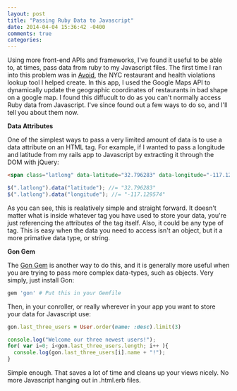 ```yaml
---
layout: post
title: "Passing Ruby Data to Javascript"
date: 2014-04-04 15:36:42 -0400
comments: true
categories: 
---
```

Using more front-end APIs and frameworks, I've found it useful to be able to, at times, pass data from ruby to my
Javascript files.  The first time I ran into this problem was in <a href="http://avoid.caguthrie.com">Avoid</a>, the
NYC restaurant and health violations lookup tool I helped create.  In this app, I used the Google Maps API to
dynamically update the geographic coordinates of restaurants in bad shape on a google map.  I found this diffucult to
do as you can't normally access Ruby data from Javascript.  I've since found out a few ways to do so, and I'll tell you
about them now.

<strong>Data Attributes</strong>

One of the simplest ways to pass a very limited amount of data is to use a data attribute on an HTML tag.  For example, 
if I wanted to pass a longitude and latitude from my rails app to Javascript by extracting it through the DOM with
jQuery:

```html index.html.erb
<span class="latlong" data-latitude="32.796283" data-longitude="-117.129574">Something that doesn't matter</span>
```
```javascript coords.js
$(".latlong").data("latitude"); //= "32.796283"
$(".latlong").data("longitude"); //= "-117.129574"
```
As you can see, this is realatively simple and straight forward.  It doesn't matter what is inside whatever
tag you have used to store your data, you're just referencing the attributes of the tag itself.  Also, it could be
any type of tag.  This is easy when the data you need to access isn't an object, but it a more primative data type, 
or string.

<strong>Gon Gem</strong>

The <a href="https://github.com/gazay/gon">Gon Gem</a> is another way to do this, and it is generally more useful
when you are trying to pass more complex data-types, such as objects.  Very simply, just install Gon:
```ruby Gemfile.rb
gem 'gon' # Put this in your Gemfile
```
Then, in your conroller, or really wherever in your app you want to store your data for Javascript use:
```ruby Users_Controller.rb
gon.last_three_users = User.order(name: :desc).limit(3)
```
```javascript users.js
console.log("Welcome our three newest users!");
for( var i=0; i<gon.last_three_users.length; i++ ){
  console.log(gon.last_three_users[i].name + "!");
}
```
Simple enough.  That saves a lot of time and cleans up your views nicely.  No more Javascript hanging out in .html.erb
files.

